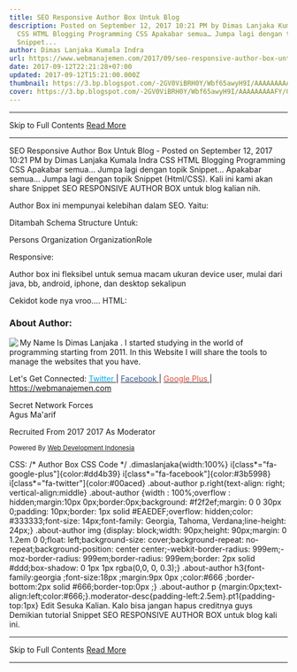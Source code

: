 ```yaml
---
title: SEO Responsive Author Box Untuk Blog
description: Posted on September 12, 2017 10:21 PM by Dimas Lanjaka Kumala Indra
  CSS HTML Blogging Programming CSS Apakabar semua… Jumpa lagi dengan topik
  Snippet...
author: Dimas Lanjaka Kumala Indra
url: https://www.webmanajemen.com/2017/09/seo-responsive-author-box-untuk-blog.html
date: 2017-09-12T22:21:28+07:00
updated: 2017-09-12T15:21:00.000Z
thumbnail: https://3.bp.blogspot.com/-2GV0ViBRH0Y/Wbf65awyH9I/AAAAAAAAAFY/03ly2YaDb94PqUXRdkwXbOVSMWfn1USCwCLcBGAs/s320/PicsArt_09-12-10.18.11.png
cover: https://3.bp.blogspot.com/-2GV0ViBRH0Y/Wbf65awyH9I/AAAAAAAAAFY/03ly2YaDb94PqUXRdkwXbOVSMWfn1USCwCLcBGAs/s320/PicsArt_09-12-10.18.11.png
---
```


<hr/> Skip to Full Contents <a href="https://www.webmanajemen.com/2017/09/seo-responsive-author-box-untuk-blog.html" rel="follow" class="button" id="read-more">Read More</a> <hr/> SEO Responsive Author Box Untuk Blog - Posted on September 12, 2017 10:21 PM by Dimas Lanjaka Kumala Indra CSS HTML Blogging Programming CSS Apakabar semua… Jumpa lagi dengan topik Snippet... Apakabar semua...
Jumpa lagi dengan topik Snippet (Html/CSS).
Kali ini kami akan share Snippet SEO RESPONSIVE AUTHOR BOX untuk blog kalian nih.

Author Box ini mempunyai kelebihan dalam SEO. Yaitu: 

Ditambah Schema Structure Untuk:

Persons
Organization
OrganizationRole

Responsive:


Author box ini fleksibel untuk semua macam ukuran device user, mulai dari java, bb, android, iphone, dan desktop sekalipun


Cekidot kode nya vroo....
HTML:
<div class="dimaslanjaka" itemscope="" itemtype="http://schema.org/contributor"> 
  <div class="about-author" itemscope itemprop="Person" itemtype="http://schema.org/Person"> 
    <h3>
      <i class="fa fa-user-circle-o">
      </i> About Author:
    </h3> 
    <img align="left" src="https://res.cloudinary.com/dimaslanjaka/image/fetch/https://imgdb.net/images/3184.jpg" itemprop="image"/> 
    <p itemprop="description">My Name Is 
      <span itemprop="name">Dimas Lanjaka
      </span>. I started studying in the world of programming starting from 2011. In this Website I will share the tools to manage the websites that you have.
    </p>
    <p class="w3-container" itemscope="" itemtype="http://schema.org/Organization">Let's Get Connected: 
      <i class="fa fa-twitter">
      </i> 
      <a href="https://twitter.com/DimasSkynetCybe" rel="nofollow" target="_blank" itemprop="sameAs url">
        <font color="#00aced" itemprop="name">Twitter
        </font>
      </a> | 
      <i class="fa fa-facebook-f">
      </i> 
      <a itemprop="sameAs url" href="https://www.facebook.com/dimaslanjaka1" rel="nofollow" target="_blank">
        <font color="#3b5998" itemprop="name">Facebook
        </font>
      </a> | 
      <i class="fa fa-google-plus-circle">
      </i> 
      <a href="https://plus.google.com/108171489708218648681" rel="nofollow" itemprop="sameAs url">
        <font color="#dd4b39">Google Plus
        </font>
      </a> | 
      <span>
        <a itemprop="url department" href="https://webmanajemen.com">
          <span itemprop="memberOf">https://webmanajemen.com
          </span>
        </a>
      </span>
    </p>
    <div itemscope itemtype="http://schema.org/SportsTeam" class="pt1"> 
      <span itemprop="name">
        <i class="fa fa-users">
        </i> Secret Network Forces
      </span> 
      <div itemprop="member" itemscope itemtype="http://schema.org/OrganizationRole"> 
        <div itemprop="member" itemscope="" itemtype="http://schema.org/Person"> 
          <i class="fa fa-user-circle">
          </i> 
          <span itemprop="name">Agus Ma'arif
          </span> 
        </div>
        <p class="moderator-desc w3-show-inline-block">Recruited From 
          <span itemprop="startDate">2017
          </span> 
          <span itemprop="endDate" class="none">2017
          </span> As 
          <span itemprop="roleName">Moderator
          </span>
        </p>
      </div>
      <p class="right" itemprop="sponsor" itemtype="http://schema.org/Organization">
        <small>Powered By 
          <a href="https://web-manajemen.blogspot.com" title="Web Development Indonesia" rel="follow" itemprop="url">
            <span itemprop="name">Web Development Indonesia
            </span>
          </a>
        </small>
      </p>
    </div>
  </div>
CSS:
/* Author Box CSS Code */
.dimaslanjaka{width:100%}
i[class*="fa-google-plus"]{color:#dd4b39} i[class*="fa-facebook"]{color:#3b5998} i[class*="fa-twitter"]{color:#00aced}
.about-author p.right{text-align: right; vertical-align:middle}
.about-author {width : 100%;overflow : hidden;margin:10px 0px;border:0px;background: #f2f2ef;margin: 0 0 30px 0;padding: 10px;border: 1px solid #EAEDEF;overflow: hidden;color: #333333;font-size: 14px;font-family: Georgia, Tahoma, Verdana;line-height: 24px;}
.about-author img {display: block;width: 90px;height: 90px;margin: 0 1.2em 0 0;float: left;background-size: cover;background-repeat: no-repeat;background-position: center center;-webkit-border-radius: 999em;-moz-border-radius: 999em;border-radius: 999em;border: 2px solid #ddd;box-shadow: 0 1px 1px rgba(0,0, 0, 0.3);}
.about-author h3{font-family:georgia ;font-size:18px ;margin:9px 0px ;color:#666 ;border-bottom:2px solid #666;border-top:0px ;}
.about-author p {margin:0px;text-align:left;color:#666;}.moderator-desc{padding-left:2.5em}.pt1{padding-top:1px}
Edit Sesuka Kalian. Kalo bisa jangan hapus creditnya guys
Demikian tutorial Snippet SEO RESPONSIVE AUTHOR BOX untuk blog kali ini. <hr/> Skip to Full Contents <a href="https://www.webmanajemen.com/2017/09/seo-responsive-author-box-untuk-blog.html" rel="follow" class="button" id="read-more">Read More</a> <hr/>